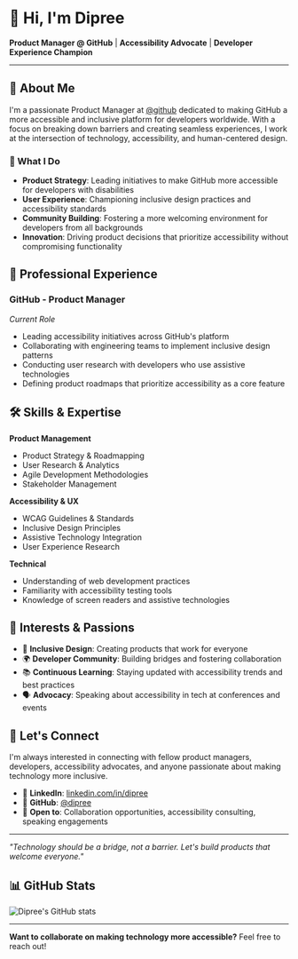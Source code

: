 # 👋 Hi, I'm Dipree

**Product Manager @ GitHub** | **Accessibility Advocate** | **Developer Experience Champion**

---

## 🚀 About Me

I'm a passionate Product Manager at [@github](https://github.com/github/) dedicated to making GitHub a more accessible and inclusive platform for developers worldwide. With a focus on breaking down barriers and creating seamless experiences, I work at the intersection of technology, accessibility, and human-centered design.

### 🎯 What I Do

- **Product Strategy**: Leading initiatives to make GitHub more accessible for developers with disabilities
- **User Experience**: Championing inclusive design practices and accessibility standards
- **Community Building**: Fostering a more welcoming environment for developers from all backgrounds
- **Innovation**: Driving product decisions that prioritize accessibility without compromising functionality

## 💼 Professional Experience

### GitHub - Product Manager
*Current Role*
- Leading accessibility initiatives across GitHub's platform
- Collaborating with engineering teams to implement inclusive design patterns
- Conducting user research with developers who use assistive technologies
- Defining product roadmaps that prioritize accessibility as a core feature

## 🛠️ Skills & Expertise

**Product Management**
- Product Strategy & Roadmapping
- User Research & Analytics
- Agile Development Methodologies
- Stakeholder Management

**Accessibility & UX**
- WCAG Guidelines & Standards
- Inclusive Design Principles
- Assistive Technology Integration
- User Experience Research

**Technical**
- Understanding of web development practices
- Familiarity with accessibility testing tools
- Knowledge of screen readers and assistive technologies

## 🌟 Interests & Passions

- 🎨 **Inclusive Design**: Creating products that work for everyone
- 🌍 **Developer Community**: Building bridges and fostering collaboration
- 📚 **Continuous Learning**: Staying updated with accessibility trends and best practices
- 🗣️ **Advocacy**: Speaking about accessibility in tech at conferences and events

## 🤝 Let's Connect

I'm always interested in connecting with fellow product managers, developers, accessibility advocates, and anyone passionate about making technology more inclusive.

- 💼 **LinkedIn**: [linkedin.com/in/dipree](https://www.linkedin.com/in/dipree/)
- 🐙 **GitHub**: [@dipree](https://github.com/dipree)
- 💬 **Open to**: Collaboration opportunities, accessibility consulting, speaking engagements

---

*"Technology should be a bridge, not a barrier. Let's build products that welcome everyone."*

## 📊 GitHub Stats

![Dipree's GitHub stats](https://github-readme-stats.vercel.app/api?username=dipree&show_icons=true&theme=default)

---

**Want to collaborate on making technology more accessible?** Feel free to reach out!
